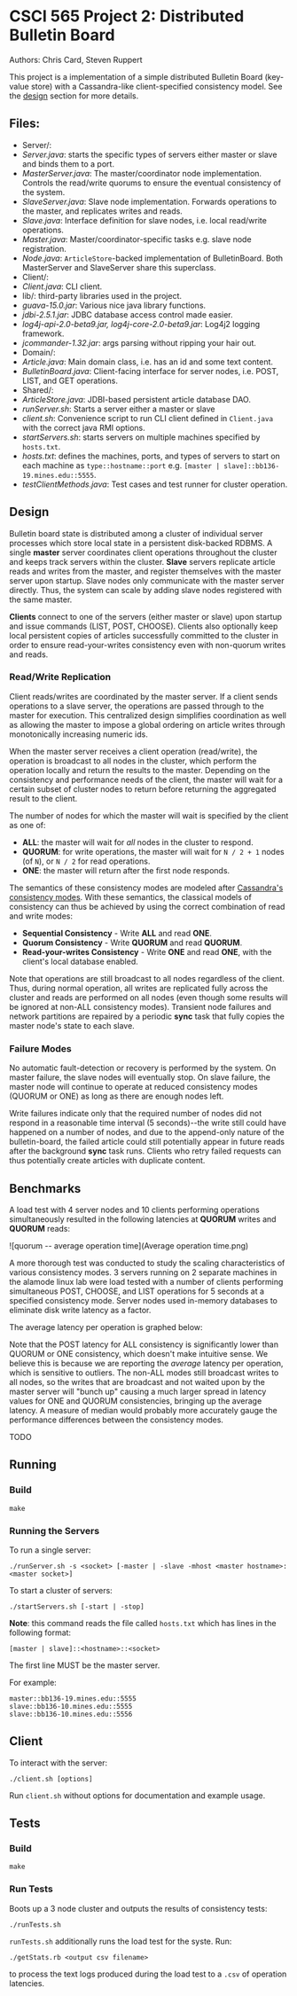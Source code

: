 # CSCI 565 Project 2: Distributed Bulletin Board

Authors: Chris Card, Steven Ruppert

This project is a implementation of a simple distributed Bulletin
Board (key-value store) with a Cassandra-like
client-specified consistency model. See the [design](#Design)
section for more details.

## Files:

- Server/:
 - *Server.java*: starts the specific types of servers either master or slave
    and binds them to a port.
 - *MasterServer.java*: The master/coordinator node implementation. Controls the read/write
   quorums to ensure the eventual consistency of the system.
 - *SlaveServer.java*: Slave node implementation. Forwards operations to the master, and
   replicates writes and reads.
 - *Slave.java*: Interface definition for slave nodes, i.e. local read/write operations.
 - *Master.java*: Master/coordinator-specific tasks e.g. slave node registration.
 - *Node.java*: `ArticleStore`-backed implementation of BulletinBoard. Both MasterServer and
    SlaveServer share this superclass.
- Client/:
 - *Client.java*: CLI client.
- lib/: third-party libraries used in the project.
 - *guava-15.0.jar*: Various nice java library functions.
 - *jdbi-2.5.1.jar*: JDBC database access control made easier.
 - *log4j-api-2.0-beta9.jar, log4j-core-2.0-beta9.jar*: Log4j2 logging framework.
 - *jcommander-1.32.jar*: args parsing without ripping your hair out.
- Domain/:
 - *Article.java*: Main domain class, i.e. has an id and some text content.
 - *BulletinBoard.java*: Client-facing interface for server nodes, i.e. POST, LIST, and GET
   operations.
- Shared/:
 - *ArticleStore.java*: JDBI-based persistent article database DAO.
- *runServer.sh*: Starts a server either a master or slave
- *client.sh*: Convenience script to run CLI client defined in `Client.java` with the
  correct java RMI options.
- *startServers.sh*: starts servers on multiple machines specified by `hosts.txt`.
- *hosts.txt*: defines the machines, ports, and types of servers to start on each machine
   as `type::hostname::port` e.g. `[master | slave]::bb136-19.mines.edu::5555`.
- *testClientMethods.java*: Test cases and test runner for cluster operation.

## Design

Bulletin board state is distributed among a cluster of individual server
processes which store local state in a persistent disk-backed RDBMS. A single
**master** server coordinates client operations throughout the cluster and
keeps track servers within the cluster. **Slave** servers replicate article
reads and writes from the master, and register themselves with the master
server upon startup. Slave nodes only communicate with the master server
directly. Thus, the system can scale by adding slave nodes registered with the
same master.

**Clients** connect to one of the servers (either master or slave) upon startup
and issue commands (LIST, POST, CHOOSE). Clients also optionally keep local
persistent copies of articles successfully committed to the cluster in order to
ensure read-your-writes consistency even with non-quorum writes and reads.

### Read/Write Replication

Client reads/writes are coordinated by the master server. If a client sends
operations to a slave server, the operations are passed through to the master
for execution. This centralized design simplifies coordination as well as
allowing the master to impose a global ordering
on article writes through monotonically increasing numeric ids.

When the master server receives a client operation (read/write), the operation
is broadcast to all nodes in the cluster, which perform the
operation locally and return the results to the master. Depending on the
consistency and performance needs of the client,
the master will wait for a certain subset of cluster nodes to return before
returning the aggregated result to the client.

The number of nodes for which the master will wait is specified by the client
as one of:

- **ALL**: the master will wait for *all* nodes in the cluster to respond.
- **QUORUM**: for write operations, the master will wait for `N / 2 + 1` nodes
  (of `N`), or `N / 2` for read operations.
- **ONE**: the master will return after the first node responds.

The semantics of these consistency modes are modeled after [Cassandra's
consistency modes][0]. With these semantics, the classical models of
consistency can thus be achieved by using the correct combination of read and
write modes:

- **Sequential Consistency** - Write **ALL** and read **ONE**.
- **Quorum Consistency** - Write **QUORUM** and read **QUORUM**.
- **Read-your-writes Consistency** - Write **ONE** and read **ONE**, with the
  client's local database enabled.

Note that operations are still broadcast to all nodes regardless of the client.
Thus, during normal operation,
all writes are replicated fully across the cluster and reads are performed on
all nodes (even though some results
will be ignored at non-ALL consistency modes). Transient node failures and
network partitions are repaired by
a periodic **sync** task that fully copies the master node's state to each
slave.

[0]: http://www.datastax.com/documentation/cassandra/2.0/webhelp/index.html#cassandra/dml/dml_config_consistency_c.html

### Failure Modes

No automatic fault-detection or recovery is performed by the system. On master
failure, the slave nodes will eventually stop. On
slave failure, the master node will continue to operate at reduced consistency
modes (QUORUM or ONE) as long as there are enough
nodes left.

Write failures indicate only that the required number of nodes did not respond
in a reasonable time interval (5 seconds)--the write
still could have happened on a number of nodes, and due to the append-only
nature of the bulletin-board, the failed article
could still potentially appear in future reads after the background **sync**
task runs. Clients who retry failed requests can
thus potentially create articles with duplicate content.

## Benchmarks

A load test with 4 server nodes and 10 clients performing operations
simultaneously resulted in the following latencies
at **QUORUM** writes and **QUORUM** reads:

![quorum -- average operation time](Average operation time.png)

A more thorough test was conducted to study the scaling characteristics of
various consistency modes. 3 servers running on 2 separate machines in the
alamode linux lab were load tested with a number of clients performing
simultaneous POST, CHOOSE, and LIST operations for 5 seconds at
a specified consistency mode. Server nodes used in-memory databases to
eliminate disk write latency as a factor.

The average latency per operation is graphed below:


Note that the POST latency for ALL consistency is significantly lower than
QUORUM or ONE consistency, which doesn't make intuitive sense. We believe this
is because we are reporting the *average* latency per operation, which is sensitive
to outliers. The non-ALL modes still broadcast writes to all nodes, so the writes
that are broadcast and not waited upon by the master server will "bunch up" causing
a much larger spread in latency values for ONE and QUORUM consistencies, bringing up the
average latency. A measure of median would probably more accurately gauge the performance
differences between the consistency modes.

TODO

## Running

### Build

    make

### Running the Servers

To run a single server:

    ./runServer.sh -s <socket> [-master | -slave -mhost <master hostname>:<master socket>]

To start a cluster of servers:

    ./startServers.sh [-start | -stop]

**Note**: this command reads the file called `hosts.txt` which has
lines in the following format:

    [master | slave]::<hostname>::<socket>

The first line MUST be the master server.

For example:

```
master::bb136-19.mines.edu::5555
slave::bb136-10.mines.edu::5555
slave::bb136-10.mines.edu::5556
```

## Client

To interact with the server:

    ./client.sh [options]

Run `client.sh` without options for documentation and example usage.

## Tests

### Build

    make

### Run Tests

Boots up a 3 node cluster and outputs the results of consistency tests:

    ./runTests.sh

`runTests.sh` additionally runs the load test for the syste. Run:

    ./getStats.rb <output csv filename>

to process the text logs produced during the load test to a `.csv` of operation
latencies.
